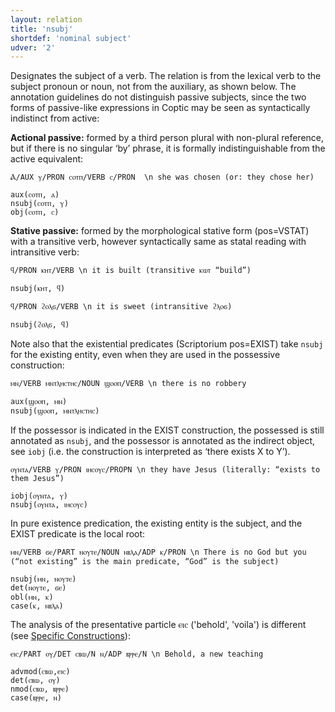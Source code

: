 ```yaml
---
layout: relation
title: 'nsubj'
shortdef: 'nominal subject'
udver: '2'
---
```


Designates the subject of a verb. The relation is from the lexical verb to the subject pronoun or noun, not from the auxiliary, as shown below. The annotation guidelines do not distinguish passive subjects, since the two forms of passive-like expressions in Coptic may be seen as syntactically indistinct from active:

**Actional passive:** formed by a third person plural with non-plural reference, but if there is no singular ‘by’ phrase, it is formally indistinguishable from the active equivalent:

~~~ sdparse
Ⲁ/AUX ⲩ/PRON ⲥⲟⲧⲡ/VERB ⲥ/PRON  \n she was chosen (or: they chose her)

aux(ⲥⲟⲧⲡ, ⲁ)
nsubj(ⲥⲟⲧⲡ, ⲩ)
obj(ⲥⲟⲧⲡ, ⲥ)
~~~

**Stative passive:** formed by the morphological stative form (pos=VSTAT) with a transitive verb, however syntactically same as statal reading with intransitive verb:

~~~ sdparse
ϥ/PRON ⲕⲏⲧ/VERB \n it is built (transitive ⲕⲱⲧ “build”)

nsubj(ⲕⲏⲧ, ϥ)
~~~

~~~ sdparse
ϥ/PRON ϩⲟⲗϭ/VERB \n it is sweet (intransitive ϩⲗⲟϭ)

nsubj(ϩⲟⲗϭ, ϥ)
~~~

Note also that the existential predicates (Scriptorium pos=EXIST) take `nsubj` for the existing entity, even when they are used in the possessive construction:

~~~ sdparse
ⲙⲛ/VERB ⲙⲛⲧⲗⲏⲥⲧⲏⲥ/NOUN ϣⲟⲟⲡ/VERB \n there is no robbery

aux(ϣⲟⲟⲡ, ⲙⲛ)
nsubj(ϣⲟⲟⲡ, ⲙⲛⲧⲗⲏⲥⲧⲏⲥ)
~~~

If the possessor is indicated in the EXIST construction, the possessed is still annotated as `nsubj`, and the possessor is annotated as the indirect object, see `iobj` (i.e. the construction is interpreted as ‘there exists X to Y’).

~~~ sdparse
ⲟⲩⲛⲧⲁ/VERB ⲩ/PRON ⲓⲏⲥⲟⲩⲥ/PROPN \n they have Jesus (literally: “exists to them Jesus”)

iobj(ⲟⲩⲛⲧⲁ, ⲩ)
nsubj(ⲟⲩⲛⲧⲁ, ⲓⲏⲥⲟⲩⲥ)
~~~

In pure existence predication, the existing entity is the subject, and the EXIST predicate is the local root:

~~~ sdparse
ⲙⲛ/VERB ϭⲉ/PART ⲛⲟⲩⲧⲉ/NOUN ⲛⲃⲗⲁ/ADP ⲕ/PRON \n There is no God but you (“not existing” is the main predicate, “God” is the subject)

nsubj(ⲙⲛ, ⲛⲟⲩⲧⲉ) 
det(ⲛⲟⲩⲧⲉ, ϭⲉ)
obl(ⲙⲛ, ⲕ)
case(ⲕ, ⲛⲃⲗⲁ)
~~~

The analysis of the presentative particle ⲉⲓⲥ ('behold', 'voila') is different (see [Specific Constructions](https://universaldependencies.org/cop/specific-syntax.html)):

~~~ sdparse
ⲉⲓⲥ/PART ⲟⲩ/DET ⲥⲃⲱ/N ⲛ/ADP ⲃⲣⲣⲉ/N \n Behold, a new teaching

advmod(ⲥⲃⲱ,ⲉⲓⲥ)
det(ⲥⲃⲱ, ⲟⲩ)
nmod(ⲥⲃⲱ, ⲃⲣⲣⲉ)
case(ⲃⲣⲣⲉ, ⲛ)
~~~
<!-- Interlanguage links updated Út zář 29 20:23:37 CEST 2020 -->
